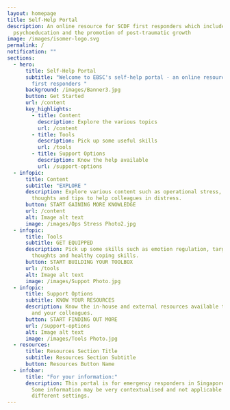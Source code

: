```yaml
---
layout: homepage
title: Self-Help Portal
description: An online resource for SCDF first responders which includes
  psychoeducation and the promotion of post-traumatic growth
image: /images/isomer-logo.svg
permalink: /
notification: ""
sections:
  - hero:
      title: Self-Help Portal
      subtitle: "Welcome to EBSC's self-help portal - an online resource for SCDF's
        first responders "
      background: /images/Banner3.jpg
      button: Get Started
      url: /content
      key_highlights:
        - title: Content
          description: Explore the various topics
          url: /content
        - title: Tools
          description: Pick up some useful skills
          url: /tools
        - title: Support Options
          description: Know the help available
          url: /support-options
  - infopic:
      title: Content
      subtitle: "EXPLORE "
      description: Explore various content such as operational stress, automatic
        thoughts and tips to help colleagues in distress.
      button: START GAINING MORE KNOWLEDGE
      url: /content
      alt: Image alt text
      image: /images/Ops Stress Photo2.jpg
  - infopic:
      title: Tools
      subtitle: GET EQUIPPED
      description: Pick up some skills such as emotion regulation, targeting automatic
        thoughts and healthy coping skills.
      button: START BUILDING YOUR TOOLBOX
      url: /tools
      alt: Image alt text
      image: /images/Suppot Photo.jpg
  - infopic:
      title: Support Options
      subtitle: KNOW YOUR RESOURCES
      description: Know the in-house and external resources available to support you
        and your colleagues.
      button: START FINDING OUT MORE
      url: /support-options
      alt: Image alt text
      image: /images/Tools Photo.jpg
  - resources:
      title: Resources Section Title
      subtitle: Resources Section Subtitle
      button: Resources Button Name
  - infobar:
      title: "For your information:"
      description: This portal is for emergency responders in Singapore's context.
        Some information may be very contextualised and not applicable under
        different settings.
---
```

